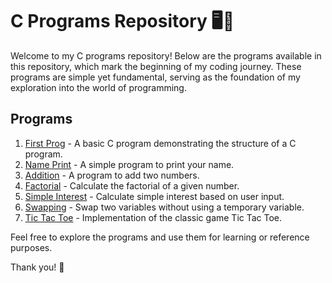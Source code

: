 # C Programs Repository 🖥️🚀 

Welcome to my C programs repository! Below are the programs available in this repository, which mark the beginning of my coding journey. These programs are simple yet fundamental, serving as the foundation of my exploration into the world of programming.

## Programs

1. [First Prog](firstprog.c) - A basic C program demonstrating the structure of a C program.
2. [Name Print](my_name.c) - A simple program to print your name.
3. [Addition](addition.c) - A program to add two numbers.
4. [Factorial](factorial.c) - Calculate the factorial of a given number.
5. [Simple Interest](si_calculations.c) - Calculate simple interest based on user input.
6. [Swapping](swapping_values.c) - Swap two variables without using a temporary variable.
7. [Tic Tac Toe](tictactoe.c) - Implementation of the classic game Tic Tac Toe.

Feel free to explore the programs and use them for learning or reference purposes.

Thank you! 🙌
